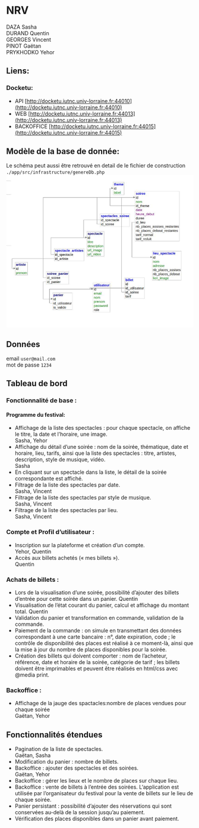 # NRV
DAZA Sasha  
DURAND Quentin  
GEORGES Vincent  
PINOT Gaëtan  
PRYKHODKO Yehor  
## Liens:
### Docketu:
- API [http://docketu.iutnc.univ-lorraine.fr:44010](http://docketu.iutnc.univ-lorraine.fr:44010)  
- WEB [http://docketu.iutnc.univ-lorraine.fr:44013](http://docketu.iutnc.univ-lorraine.fr:44013)  
- BACKOFFICE [http://docketu.iutnc.univ-lorraine.fr:44015](http://docketu.iutnc.univ-lorraine.fr:44015)  

## Modèle de la base de donnée:
Le schéma peut aussi être retrouvé en detail de le fichier de construction `./app/src/infrastructure/genereDb.php`  
![Schema de la base sql](./schema.jpg "Schema de la base sql")

## Données
email `user@mail.com`  
mot de passe `1234`  

## Tableau de bord
### Fonctionnalité de base :
#### Programme du festival:
- Affichage de la liste des spectacles : pour chaque spectacle, on affiche le titre, la date et l’horaire, une image.  
Sasha, Yehor
- Affichage du détail d’une soirée : nom de la soirée, thématique, date et horaire, lieu, tarifs, ainsi que la liste des spectacles : titre, artistes, description, style de musique, vidéo.  
Sasha
- En cliquant sur un spectacle dans la liste, le détail de la soirée correspondante est affiché.  
- Filtrage de la liste des spectacles par date.  
Sasha, Vincent  
- Filtrage de la liste des spectacles par style de musique.  
Sasha, Vincent  
- Filtrage de la liste des spectacles par lieu.  
Sasha, Vincent  
### Compte et Profil d’utilisateur :
- Inscription sur la plateforme et création d’un compte.  
Yehor, Quentin
- Accès aux billets achetés (« mes billets »).  
Quentin
### Achats de billets :
- Lors de la visualisation d’une soirée, possibilité d’ajouter des billets d’entrée pour cette soirée dans un panier.
Quentin
- Visualisation de l’état courant du panier, calcul et affichage du montant total.
Quentin 
- Validation du panier et transformation en commande, validation de la commande.  
- Paiement de la commande : on simule en transmettant des données correspondant à une carte bancaire : n°, date expiration, code ; le contrôle de disponibilité des places est réalisé à ce moment-là, ainsi que la mise à jour du nombre de places disponibles pour la soirée.  
- Création des billets qui doivent comporter : nom de l’acheteur, référence, date et horaire de la soirée, catégorie de tarif ; les billets doivent être imprimables et peuvent être réalisés en html/css avec @media print.  
### Backoffice :
- Affichage de la jauge des spactacles:nombre de places vendues pour chaque soirée  
Gaëtan, Yehor
## Fonctionnalités étendues
- Pagination de la liste de spectacles.  
Gaëtan, Sasha
- Modification du panier : nombre de billets.  
- Backoffice : ajouter des spectacles et des soirées.  
Gaëtan, Yehor
- Backoffice : gérer les lieux et le nombre de places sur chaque lieu.
- Backoffice : vente de billets à l’entrée des soirées. L‘application est utilisée par l’organisateur du festival pour la vente de billets sur le lieu de chaque soirée.
- Panier persistant : possibilité d’ajouter des réservations qui sont conservées au-delà de la session jusqu’au paiement.
- Vérification des places disponibles dans un panier avant paiement.
